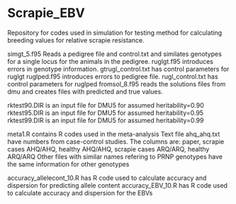 # Scrapie_EBV
Repository for codes used in simulation for testing method for calculating breeding values for relative scrapie resistance.

simgt_5.f95 Reads a pedigree file and control.txt and similates genotypes for a single locus for the animals in the pedigree.
ruglgt.f95 introduces errors in genotype information. gtrugl_control.txt has control parameters for ruglgt
ruglped.f95 introduces errors to pedigree file. rugl_control.txt has control parameters for ruglped
fromsol_8.f95 reads the solutions files from dmu and creates files with predicted and true values. 

rktest90.DIR is an input file for DMU5 for assumed heritability=0.90
rktest95.DIR is an input file for DMU5 for assumed heritability=0.95
rktest99.DIR is an input file for DMU5 for assumed heritability=0.99

meta1.R contains R codes used in the meta-analysis
Text file ahq_ahq.txt have numbers from case-control studies. 
The columns are: paper, scrapie cases AHQ/AHQ, healthy AHQ/AHQ, scrapie cases ARQ/ARQ, healthy ARQ/ARQ 
Other files with similar names refering to PRNP genotypes have the same information for other genotypes

accuracy_allelecont_10.R has R code used to calculate accuracy and dispersion for predicting allele content
accuracy_EBV_10.R has R code used to calculate accuracy and dispersion for the EBVs
